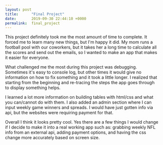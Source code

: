 ```yaml
---
layout: post
title:      "Final Project"
date:       2019-09-30 22:44:10 +0000
permalink:  final_project
---
```



This project definitely took me the most amount of time to complete. It forced me to learn many new things, but I'm happy it did. My mom runs a football pool with our coworkers, but it takes her a long time to calculate all the scores and send out the emails, so I wanted to make an app that makes it easier for everyone. 

What challenged me the most during this project was debugging. Sometimes it's easy to console log, but other times it would give no information on how to fix something and it took a little longer. I realized that starting from the beginning and re-tracing the steps the app goes through to display something helps. 

I learned a lot more information on building tables with html/css and what you can/cannot do with them. I also added an admin section where I can input weekly game winners and spreads. I would have just gotten info via api, but the websites were requiring payment for that. 

Overall I think it looks pretty cool. Yes there are a few things I would change if I decide to make it into a real working app such as: grabbing weekly NFL info from an external api, adding payment options, and having the css change more accurately based on screen size. 
